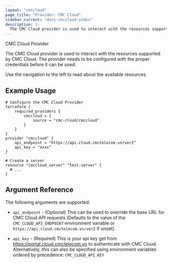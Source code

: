```yaml
---
layout: "cmccloud"
page_title: "Provider: CMC Cloud"
sidebar_current: "docs-cmccloud-index"
description: |-
  The CMC Cloud provider is used to interact with the resources supported by CMC Cloud. The provider needs to be configured with the proper credentials before it can be used.
---
```



 CMC Cloud Provider

The CMC Cloud provider is used to interact with the
resources supported by CMC Cloud. The provider needs to be configured
with the proper credentials before it can be used.

Use the navigation to the left to read about the available resources.

## Example Usage

```hcl
# Configure the CMC Cloud Provider
terraform {
	required_providers {
		cmccloud = {
			source = "cmc-cloud/cmccloud"
		}
	}
}
provider "cmccloud" {
    api_endpoint = "https://api.cloud.cmctelecom.vn/ver2"
    api_key = "xxxx"
}

# Create a server
resource "cmccloud_server" "test.server" {
  # ...
}
```

## Argument Reference

The following arguments are supported:
 
* `api_endpoint` - (Optional) This can be used to override the base URL for
  CMC Cloud API requests (Defaults to the value of the `CMC_CLOUD_API_ENDPOINT`
  environment variable or `https://api.cloud.cmctelecom.vn/ver2` if unset).
  
* `api_key` - (Required) This is your api key get from https://portal.cloud.cmctelecom.vn to authenticate with CMC Cloud.  Alternatively, this can also be specified using environment 
  variables ordered by precedence: `CMC_CLOUD_API_KEY`